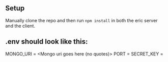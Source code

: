 ## Setup

Manually clone the repo and then run `npm install` in both the eric server and the client.


## .env should look like this:

MONGO_URI = <Mongo uri goes here (no quotes)>
PORT = <Chosen Port Here>
SECRET_KEY = <you secret goes here>
